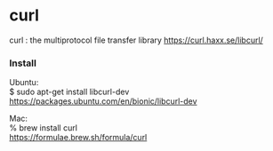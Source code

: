 curl
===============

curl : 
the multiprotocol file transfer library 
https://curl.haxx.se/libcurl/ 


###  Install 
Ubuntu:  
$ sudo apt-get install libcurl-dev
https://packages.ubuntu.com/en/bionic/libcurl-dev  

Mac:  
% brew install curl  
https://formulae.brew.sh/formula/curl 

